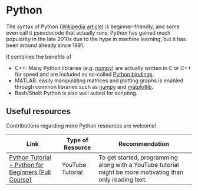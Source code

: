 # Python

The syntax of Python ([Wikipedia article](https://en.wikipedia.org/wiki/Python_(programming_language))) is beginner-friendly, and some even call it pseudocode that actually runs.
Python has gained much popularity in the late 2010s due to the hype in machine learning, but it has been around already since 1991.

It combines the benefits of
- C++: Many Python libraries (e.g. [numpy](https://en.wikipedia.org/wiki/NumPy)) are actually written in C or C++ for speed and are included as so-called [Python bindings](https://realpython.com/python-bindings-overview/).
- MATLAB: easily manipulating matrices and plotting graphs is enabled through common libraries such as [numpy](https://en.wikipedia.org/wiki/NumPy) and [matplotlib](https://matplotlib.org/).
- Bash/Shell: Python is also well suited for scripting.

## Useful resources

Contributions regarding more Python resources are welcome!

| Link  | Type of Resource | Recommendation |
| ------------- | ------------- | ------- |
| [Python Tutorial - Python for Beginners [Full Course]](https://www.youtube.com/watch?v=_uQrJ0TkZlc&t=4546s) | YouTube Tutorial | To get started, programming along with a YouTube tutorial might be more motivating than only reading text. |
